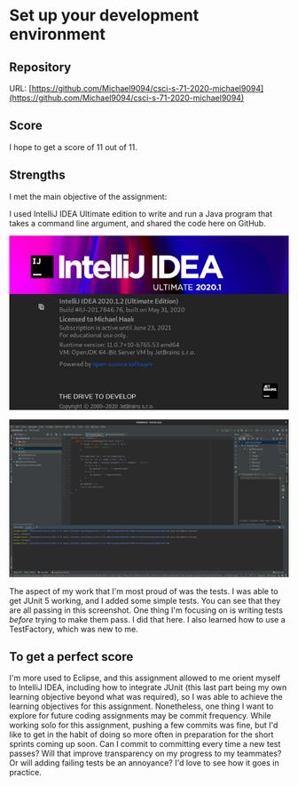 Set up your development environment
===================================

Repository
----------
URL: [https://github.com/Michael9094/csci-s-71-2020-michael9094](https://github.com/Michael9094/csci-s-71-2020-michael9094)

Score
-----
I hope to get a score of 11 out of 11.

Strengths
---------
I met the main objective of the assignment:

I used IntelliJ IDEA Ultimate edition to write and run a Java program that takes a command line argument, and shared the code here on GitHub.

![About IDEA](./images/idea.jpg)

![Working program in IDE](./images/ide.png)

The aspect of my work that I'm most proud of was the tests.  I was able to get JUnit 5 working, and I added some simple tests.  You can see that they are all passing in this screenshot.  One thing I'm focusing on is writing tests _before_ trying to make them pass.  I did that here.  I also learned how to use a TestFactory, which was new to me.


To get a perfect score
----------------------
I'm more used to Eclipse, and this assignment allowed to me orient myself to IntelliJ IDEA, including how to integrate JUnit (this last part being my own learning objective beyond what was required), so I was able to achieve the learning objectives for this assignment.  Nonetheless, one thing I want to explore for future coding assignments may be commit frequency.  While working solo for this assignment, pushing a few commits was fine, but I'd like to get in the habit of doing so more often in preparation for the short sprints coming up soon.  Can I commit to committing every time a new test passes?  Will that improve transparency on my progress to my teammates?  Or will adding failing tests be an annoyance?  I'd love to see how it goes in practice.

